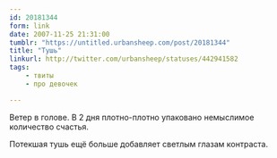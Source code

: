 ```yaml
---
id: 20181344
form: link
date: 2007-11-25 21:31:00
tumblr: "https://untitled.urbansheep.com/post/20181344"
title: "Тушь"
linkurl: http://twitter.com/urbansheep/statuses/442941582
tags:
    - твиты
    - про девочек

---
```

<p>Ветер в голове. В 2 дня плотно-плотно упаковано немыслимое количество счастья.</p>

<p>Потекшая тушь ещё больше добавляет светлым глазам контраста.</p>
